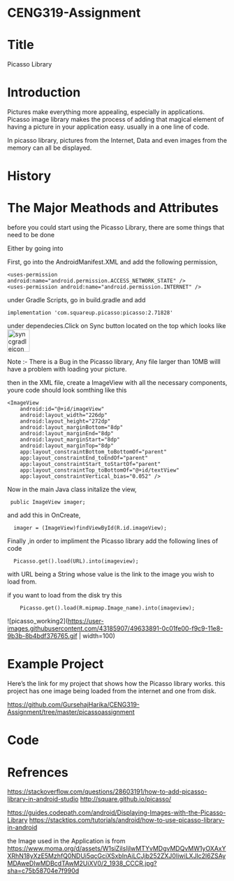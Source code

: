 # CENG319-Assignment

# Title

 Picasso Library 

# Introduction 

Pictures make everything more appealing, especially in applications. Picasso image library makes the process of adding that magical element of having a picture in your application easy. usually in a one line of code.

In picasso library, pictures from the Internet, Data and even images from the memory can all be displayed.

# History





# The Major Meathods and Attributes

before you could start using the Picasso Library, there are some things that need to be done 


Either by going into 

First, go into the AndroidManifest.XML
and add the following permission,

    <uses-permission android:name="android.permission.ACCESS_NETWORK_STATE" />
    <uses-permission android:name="android.permission.INTERNET" />


under Gradle Scripts, go in build.gradle and add 

    implementation 'com.squareup.picasso:picasso:2.71828'

under dependecies.Click on Sync button located on the top which looks like <img width="51" alt="syncgradleicon" src="https://user-images.githubusercontent.com/43185907/49630410-0356fb00-f9bc-11e8-891a-b667deff6c84.png">
 
 Note :- There is a Bug in the Picasso library, Any file larger than 10MB willl have a problem with loading your picture.
 
 then in the XML file, create a ImageView with all the necessary components, youre code should look somthing like this 

    <ImageView
        android:id="@+id/imageView"
        android:layout_width="226dp"
        android:layout_height="272dp"
        android:layout_marginBottom="8dp"
        android:layout_marginEnd="8dp"
        android:layout_marginStart="8dp"
        android:layout_marginTop="8dp"
        app:layout_constraintBottom_toBottomOf="parent"
        app:layout_constraintEnd_toEndOf="parent"
        app:layout_constraintStart_toStartOf="parent"
        app:layout_constraintTop_toBottomOf="@+id/textView"
        app:layout_constraintVertical_bias="0.052" />


 Now in the main Java class initalize the view,
 
 
     public ImageView imager;
     

and add this in OnCreate,
   
      imager = (ImageView)findViewById(R.id.imageView);

Finally ,in order to impliment the Picasso library add the following lines of code


      Picasso.get().load(URL).into(imageview);
      

with URL being a String whose value is the link to the image you wish to load from.

if you want to load from the disk try this

        Picasso.get().load(R.mipmap.Image_name).into(imageview);




![picasso_working2](https://user-images.githubusercontent.com/43185907/49633891-0c01fe00-f9c9-11e8-9b3b-8b4bdf376765.gif | width=100)




# Example Project

Here’s the link for my project that shows how the Picasso library works.
this project has one image being loaded from the internet and one from disk.

https://github.com/GursehajHarika/CENG319-Assignment/tree/master/picassoassignment




# Code 




# Refrences

https://stackoverflow.com/questions/28603191/how-to-add-picasso-library-in-android-studio
http://square.github.io/picasso/

https://guides.codepath.com/android/Displaying-Images-with-the-Picasso-Library
https://stacktips.com/tutorials/android/how-to-use-picasso-library-in-android

the Image used in the Application is from 
https://www.moma.org/d/assets/W1siZiIsIjIwMTYvMDgvMDQvMW1yOXAxYXRhN18yXzE5MzhfQ0NDUi5qcGciXSxbInAiLCJjb252ZXJ0IiwiLXJlc2l6ZSAyMDAweDIwMDBcdTAwM2UiXV0/2_1938_CCCR.jpg?sha=c75b58704e7f990d
